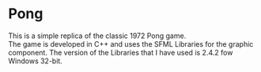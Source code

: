 # Pong
This is a simple replica of the classic 1972 Pong game. <br />
The game is developed in C++ and uses the SFML Libraries for the graphic component.
The version of the Libraries that I have used is 2.4.2 fow Windows 32-bit.
